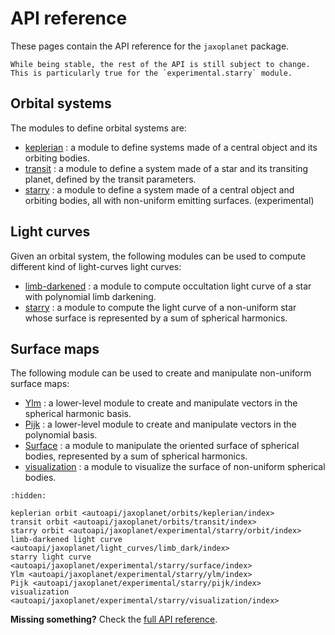 # API reference

These pages contain the API reference for the `jaxoplanet` package.

```{warning}
While being stable, the rest of the API is still subject to change. This is particularly true for the `experimental.starry` module.
```

## Orbital systems

The modules to define orbital systems are:

- [keplerian](jaxoplanet.orbits.keplerian) : a module to define systems made of a central object and its orbiting bodies.
- [transit](jaxoplanet.orbits.transit) : a module to define a system made of a star and its transiting planet, defined by the transit parameters.
- [starry](jaxoplanet.experimental.starry.orbit) : a module to define a system made of a central object and orbiting bodies, all with non-uniform emitting surfaces. (experimental)

## Light curves

Given an orbital system, the following modules can be used to compute different kind of light-curves light curves:

- [limb-darkened](jaxoplanet.light_curves.limb_dark) : a module to compute occultation light curve of a star with polynomial limb darkening.
- [starry](jaxoplanet.experimental.starry.surface) : a module to compute the light curve of a non-uniform star whose surface is represented by a sum of spherical harmonics.

## Surface maps

The following module can be used to create and manipulate non-uniform surface maps:

- [Ylm](jaxoplanet.experimental.starry.ylm) : a lower-level module to create and manipulate vectors in the spherical harmonic basis.
- [Pijk](jaxoplanet.experimental.starry.pijk) : a lower-level module to create and manipulate vectors in the polynomial basis.
- [Surface](jaxoplanet.experimental.starry.ylm) : a module to manipulate the oriented surface of spherical bodies, represented by a sum of spherical harmonics.
- [visualization](jaxoplanet.experimental.starry.visualization) : a module to visualize the surface of non-uniform spherical bodies.

```{toctree}
:hidden:

keplerian orbit <autoapi/jaxoplanet/orbits/keplerian/index>
transit orbit <autoapi/jaxoplanet/orbits/transit/index>
starry orbit <autoapi/jaxoplanet/experimental/starry/orbit/index>
limb-darkened light curve <autoapi/jaxoplanet/light_curves/limb_dark/index>
starry light curve <autoapi/jaxoplanet/experimental/starry/surface/index>
Ylm <autoapi/jaxoplanet/experimental/starry/ylm/index>
Pijk <autoapi/jaxoplanet/experimental/starry/pijk/index>
visualization <autoapi/jaxoplanet/experimental/starry/visualization/index>
```

**Missing something?** Check the [full API reference](autoapi/jaxoplanet/index).